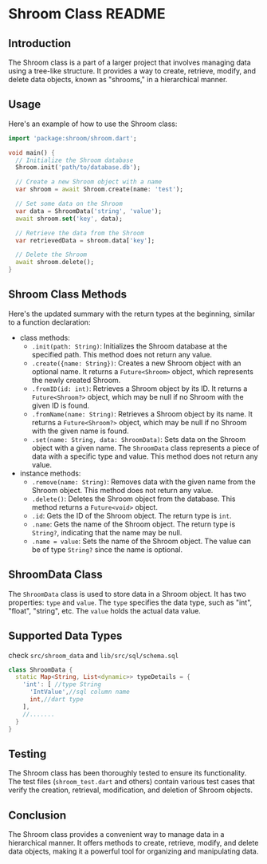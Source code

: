 # Shroom Class README

## Introduction

The Shroom class is a part of a larger project that involves managing data using a tree-like structure. It provides a way to create, retrieve, modify, and delete data objects, known as "shrooms," in a hierarchical manner.

## Usage

Here's an example of how to use the Shroom class:

```dart
import 'package:shroom/shroom.dart';

void main() {
  // Initialize the Shroom database
  Shroom.init('path/to/database.db');

  // Create a new Shroom object with a name
  var shroom = await Shroom.create(name: 'test');

  // Set some data on the Shroom
  var data = ShroomData('string', 'value');
  await shroom.set('key', data);

  // Retrieve the data from the Shroom
  var retrievedData = shroom.data['key'];

  // Delete the Shroom
  await shroom.delete();
}
```

## Shroom Class Methods

Here's the updated summary with the return types at the beginning, similar to a function declaration:


- class methods:
    - `.init(path: String)`: Initializes the Shroom database at the specified path. This method does not return any value.
    - `.create({name: String})`: Creates a new Shroom object with an optional name. It returns a `Future<Shroom>` object, which represents the newly created Shroom.
    - `.fromID(id: int)`: Retrieves a Shroom object by its ID. It returns a `Future<Shroom?>` object, which may be null if no Shroom with the given ID is found.
    - `.fromName(name: String)`: Retrieves a Shroom object by its name. It returns a `Future<Shroom?>` object, which may be null if no Shroom with the given name is found.
    - `.set(name: String, data: ShroomData)`: Sets data on the Shroom object with a given name. The `ShroomData` class represents a piece of data with a specific type and value. This method does not return any value.
- instance methods:
    - `.remove(name: String)`: Removes data with the given name from the Shroom object. This method does not return any value.
    - `.delete()`: Deletes the Shroom object from the database. This method returns a `Future<void>` object.
    - `.id`: Gets the ID of the Shroom object. The return type is `int`.
    - `.name`: Gets the name of the Shroom object. The return type is `String?`, indicating that the name may be null.
    - `.name = value`: Sets the name of the Shroom object. The value can be of type `String?` since the name is optional.

## ShroomData Class

The `ShroomData` class is used to store data in a Shroom object. It has two properties: `type` and `value`. The `type` specifies the data type, such as "int", "float", "string", etc. The `value` holds the actual data value.

## Supported Data Types
check `src/shroom_data` and  `lib/src/sql/schema.sql`
```dart
class ShroomData {
  static Map<String, List<dynamic>> typeDetails = {
    'int': [ //type String
      'IntValue',//sql column name
      int,//dart type
    ],
    //.......
  }
}

```

## Testing

The Shroom class has been thoroughly tested to ensure its functionality. The test files (`shroom_test.dart` and others) contain various test cases that verify the creation, retrieval, modification, and deletion of Shroom objects.

## Conclusion

The Shroom class provides a convenient way to manage data in a hierarchical manner. It offers methods to create, retrieve, modify, and delete data objects, making it a powerful tool for organizing and manipulating data.